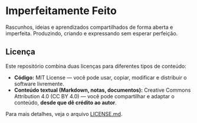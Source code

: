 # Imperfeitamente Feito
Rascunhos, ideias e aprendizados compartilhados de forma aberta e imperfeita. Produzindo, criando e expressando sem esperar perfeição.


## Licença

Este repositório combina duas licenças para diferentes tipos de conteúdo:

- **Código:** MIT License — você pode usar, copiar, modificar e distribuir o software livremente.  
- **Conteúdo textual (Markdown, notas, documentos):** Creative Commons Attribution 4.0 (CC BY 4.0) — você pode compartilhar e adaptar o conteúdo, **desde que dê crédito ao autor**.

Para mais detalhes, veja o arquivo [LICENSE.md](LICENSE.md).
